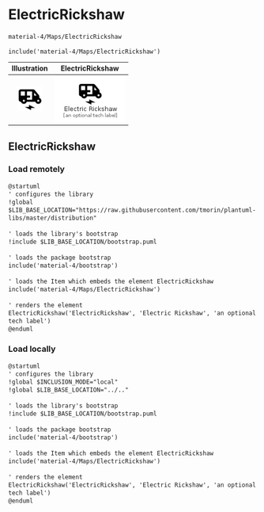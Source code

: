 # ElectricRickshaw


```text
material-4/Maps/ElectricRickshaw
```

```text
include('material-4/Maps/ElectricRickshaw')
```



| Illustration | ElectricRickshaw |
| :---: | :---: |
| ![illustration for Illustration](../../material-4/Maps/ElectricRickshaw.png) | ![illustration for ElectricRickshaw](../../material-4/Maps/ElectricRickshaw.Local.png) |




## ElectricRickshaw

### Load remotely
```plantuml
@startuml
' configures the library
!global $LIB_BASE_LOCATION="https://raw.githubusercontent.com/tmorin/plantuml-libs/master/distribution"

' loads the library's bootstrap
!include $LIB_BASE_LOCATION/bootstrap.puml

' loads the package bootstrap
include('material-4/bootstrap')

' loads the Item which embeds the element ElectricRickshaw
include('material-4/Maps/ElectricRickshaw')

' renders the element
ElectricRickshaw('ElectricRickshaw', 'Electric Rickshaw', 'an optional tech label')
@enduml
```

### Load locally
```plantuml
@startuml
' configures the library
!global $INCLUSION_MODE="local"
!global $LIB_BASE_LOCATION="../.."

' loads the library's bootstrap
!include $LIB_BASE_LOCATION/bootstrap.puml

' loads the package bootstrap
include('material-4/bootstrap')

' loads the Item which embeds the element ElectricRickshaw
include('material-4/Maps/ElectricRickshaw')

' renders the element
ElectricRickshaw('ElectricRickshaw', 'Electric Rickshaw', 'an optional tech label')
@enduml
```

